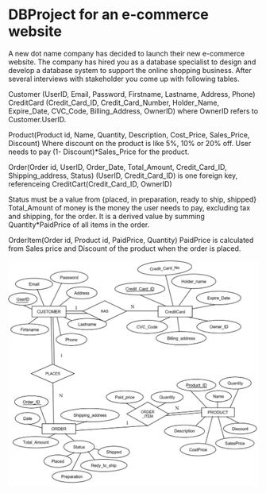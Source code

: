 # DBProject for an e-commerce website

A new dot name company has decided to launch their new e-commerce website. The company has hired you as a database specialist to design and develop a database system to support the online shopping business. After several interviews with stakeholder you come up with following tables.

Customer (UserID, Email, Password, Firstname, Lastname, Address, Phone)
CreditCard (Credit_Card_ID, Credit_Card_Number, Holder_Name, Expire_Date, CVC_Code,
Billing_Address, OwnerID) where OwnerID refers to Customer.UserID.

Product(Product id, Name, Quantity, Description, Cost_Price, Sales_Price, Discount)
Where discount on the product is like 5%, 10% or 20% off. User needs to pay (1-
Discount)*Sales_Price for the product.

Order(Order id, UserID, Order_Date, Total_Amount, Credit_Card_ID, Shipping_address, Status)
(UserID, Credit_Card_ID) is one foreign key, referenceing CreditCart(Credit_Card_ID,
OwnerID)

Status must be a value from {placed, in preparation, ready to ship, shipped}
Total_Amount of money is the money the user needs to pay, excluding tax and shipping,
for the order. It is a derived value by summing Quantity*PaidPrice of all items in the
order.

OrderItem(Order id, Product id, PaidPrice, Quantity)
PaidPrice is calculated from Sales price and Discount of the product when the order is
placed.

![](ERD1.JPG)
